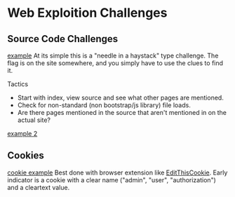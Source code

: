 Web Exploition Challenges
===============

Source Code Challenges
-----------------------
[example](https://jupiter.challenges.picoctf.org/problem/9670/)
At its simple this is a "needle in a haystack" type challenge. The flag is on the site somewhere, and you simply have to use the clues to find it.

Tactics
* Start with index, view source and see what other pages are mentioned.
* Check for non-standard (non bootstrap/js library) file loads.
* Are there pages mentioned in the source that aren't mentioned in on the actual site?

[example 2](something)


Cookies
-----------------------
[cookie example](http://mercury.picoctf.net:64944/)
Best done with browser extension like [EditThisCookie](http://www.editthiscookie.com/). Early indicator is a cookie with a clear name ("admin", "user", "authorization") and a cleartext value.
